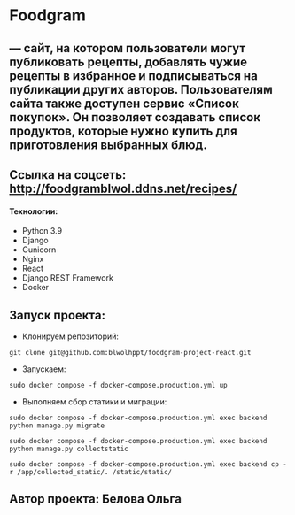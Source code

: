 # Foodgram 
## — сайт, на котором пользователи могут публиковать рецепты, добавлять чужие рецепты в избранное и подписываться на публикации других авторов. Пользователям сайта также доступен сервис «Список покупок». Он позволяет создавать список продуктов, которые нужно купить для приготовления выбранных блюд. 

## Ссылка на соцсеть: http://foodgramblwol.ddns.net/recipes/

#### Технологии:

- Python 3.9
- Django
- Gunicorn
- Nginx
- React
- Django REST Framework
- Docker

## Запуск проекта:
- Клонируем репозиторий:
```angular2html
git clone git@github.com:blwolhppt/foodgram-project-react.git
```
- Запускаем:
```angular2html
sudo docker compose -f docker-compose.production.yml up
```
- Выполняем сбор статики и миграции:
```angular2html
sudo docker compose -f docker-compose.production.yml exec backend python manage.py migrate

sudo docker compose -f docker-compose.production.yml exec backend python manage.py collectstatic

sudo docker compose -f docker-compose.production.yml exec backend cp -r /app/collected_static/. /static/static/
```

## Автор проекта: Белова Ольга
